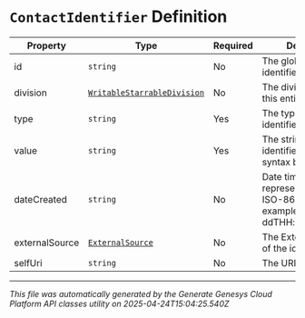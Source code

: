 # `ContactIdentifier` Definition

| Property | Type | Required | Description |
|----------|------|----------|-------------|
| id | `string` | No | The globally unique identifier for the object. |
| division | [`WritableStarrableDivision`](writablestarrabledivision-definition.md) | No | The division to which this entity belongs. |
| type | `string` | Yes | The type of this identifier |
| value | `string` | Yes | The string value of the identifier. Will vary in syntax by type. |
| dateCreated | `string` | No | Date time is represented as an ISO-8601 string. For example: yyyy-MM-ddTHH:mm:ss[.mmm]Z |
| externalSource | [`ExternalSource`](externalsource-definition.md) | No | The External Source ID of the identifier |
| selfUri | `string` | No | The URI for this object |

---

*This file was automatically generated by the Generate Genesys Cloud Platform API classes utility on 2025-04-24T15:04:25.540Z*